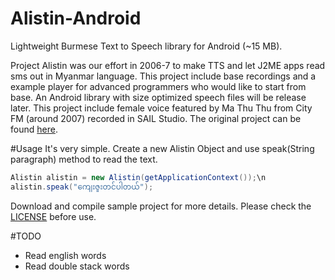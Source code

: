 # Alistin-Android
Lightweight Burmese Text to Speech library for Android (~15 MB).

Project Alistin was our effort in 2006-7 to make TTS and let J2ME apps read sms out in Myanmar language. This project include base recordings and a example player for advanced programmers who would like to start from base. An Android library with size optimized speech files will be release later. This project include female voice featured by Ma Thu Thu from City FM (around 2007) recorded in SAIL Studio.
The original project can be found <a href="https://github.com/htoomyintnaung/alistin-myanmar-tts">here</a>.

#Usage
It's very simple. Create a new Alistin Object and use speak(String paragraph) method to read the text.
<br />
```java
Alistin alistin = new Alistin(getApplicationContext());\n
alistin.speak("ကျေးဇူးတင်ပါတယ်");
```
Download and compile sample project for more details.
Please check the <a href="https://github.com/htoomyintnaung/Alistin-Android/blob/master/LICENSE.MD">LICENSE</a> before use.

#TODO
<ul>
<li>Read english words</li>
<li>Read double stack words</li>
</ul>
